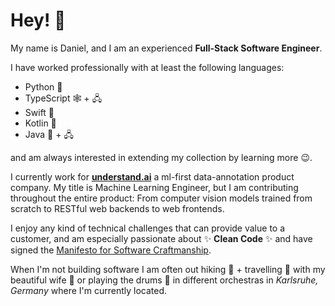 # Hey! 👋

My name is Daniel, and I am an experienced **Full-Stack Software Engineer**.

I have worked professionally with at least the following languages:

* Python 🐍 
* TypeScript 🕸 + 🖧
* Swift 🍏
* Kotlin 🤖
* Java 🤖 + 🖧

and am always interested in extending my collection by learning more 😉.

I currently work for **[understand.ai](https://understand.ai)** a ml-first data-annotation product company. My title is Machine Learning Engineer, but I am contributing throughout the entire product: From computer vision models trained from scratch to RESTful web backends to web frontends.

I enjoy any kind of technical challenges that can provide value to a customer, and am especially passionate about ✨ **Clean Code** ✨ and have signed the [Manifesto for Software Craftmanship](https://manifesto.softwarecraftsmanship.org/#/en).


When I'm not building software I am often out hiking 🥾 + travelling 🛫 with my beautiful wife 👰 or playing the drums 🥁 in different orchestras in _Karlsruhe, Germany_ where I'm currently located.
